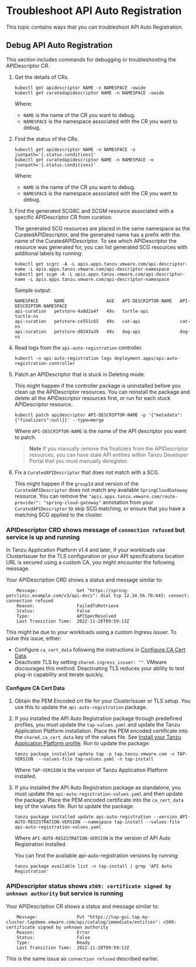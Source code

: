 # Troubleshoot API Auto Registration

This topic contains ways that you can troubleshoot API Auto Registration.

## <a id='debug'></a> Debug API Auto Registration

This section includes commands for debugging or troubleshooting the APIDescriptor CR.

1. Get the details of CRs.

    ```console
    kubectl get apidescriptor NAME -n NAMESPACE -owide
    kubectl get curatedapidescriptor NAME -n NAMESPACE -owide
    ```

    Where:

    - `NAME` is the name of the CR you want to debug.
    - `NAMESPACE` is the namespace associated with the CR you want to debug.

1. Find the status of the CRs.

    ```console
    kubectl get apidescriptor NAME -n NAMESPACE -o jsonpath='{.status.conditions}'
    kubectl get curatedapidescriptor NAME -n NAMESPACE -o jsonpath='{.status.conditions}'
    ```

    Where:

    - `NAME` is the name of the CR you want to debug.
    - `NAMESPACE` is the namespace associated with the CR you want to debug.

1. Find the generated SCGRC and SCGM resource associated with a specific APIDescriptor CR from curation.

    The generated SCG resources are placed in the same namespace as the CuratedAPIDescriptor,
    and the generated name has a prefix with the name of the CuratedAPIDescriptor.
    To see which APIDescriptor the resource was generated for,
    you can list generated SCG resources with additional labels by running:

    ```console
    kubectl get scgrc -A -L apis.apps.tanzu.vmware.com/api-descriptor-name -L apis.apps.tanzu.vmware.com/api-descriptor-namespace
    kubectl get scgm -A -L apis.apps.tanzu.vmware.com/api-descriptor-name -L apis.apps.tanzu.vmware.com/api-descriptor-namespace
    ```

    Sample output:

    ```console
    NAMESPACE      NAME                AGE   API-DESCRIPTOR-NAME   API-DESCRIPTOR-NAMESPACE
    api-curation   petstore-4a8d2a4f   49s   turtle-api            turtle-ns
    api-curation   petstore-ce551c65   49s   cat-api               cat-ns
    api-curation   petstore-d0243a39   49s   dog-api               dog-ns
    ```

2. Read logs from the `api-auto-registration` controller.

    ```console
    kubectl -n api-auto-registration logs deployment.apps/api-auto-registration-controller
    ```

3. Patch an APIDescriptor that is stuck in Deleting mode.

   This might happen if the controller package is uninstalled before you clean up the APIDescriptor resources.
   You can reinstall the package and delete all the APIDescriptor resources first,
   or run for each stuck APIDescriptor resource.

    ```console
    kubectl patch apidescriptor API-DESCRIPTOR-NAME -p '{"metadata":{"finalizers":null}}' --type=merge
    ```

    Where `API-DESCRIPTOR-NAME` is the name of the API descriptor you want to patch.

    > **Note** If you manually remove the finalizers from the APIDescriptor resources, you can have
    > stale API entities within Tanzu Developer Portal that you must manually deregister.

4. Fix a `CuratedAPIDescriptor` that does not match with a SCG.

    This might happen if the `groupId` and version of the `CuratedAPIDescriptor` does not match any available `SpringCloudGateway` resource.
    You can remove the `"apis.apps.tanzu.vmware.com/route-provider": "spring-cloud-gateway"` annotation from your `CuratedAPIDescriptor` to skip SCG matching, or ensure that you have a matching SCG applied to the cluster. 

### <a id='api-connection-refused'></a> APIDescriptor CRD shows message of `connection refused` but service is up and running

In Tanzu Application Platform v1.4 and later, if your workloads use ClusterIssuer for the TLS configuration
 or your API specifications location URL is secured using a custom CA,
you might encounter the following message.

Your APIDescription CRD shows a status and message similar to:

```console
    Message:               Get "https://spring-petclinic.example.com/v3/api-docs": dial tcp 12.34.56.78:443: connect: connection refused
    Reason:                FailedToRetrieve
    Status:                False
    Type:                  APISpecResolved
    Last Transition Time:  2022-11-28T09:59:13Z
```

This might be due to your workloads using a custom Ingress issuer. To solve this issue, either:

- Configure `ca_cert_data` following the instructions in [Configure CA Cert Data](#set-ca-crt).
- Deactivate TLS by setting `shared.ingress_issuer: ""`. VMware discourages this method. Deactivating TLS reduces your ability to test plug-in capability and iterate quickly.

#### <a id="set-ca-crt"></a> Configure CA Cert Data

1. Obtain the PEM Encoded crt file for your ClusterIssuer or TLS setup.
   You use this to update the `api-auto-registration` package.

2. If you installed the API Auto Registration package through predefined profiles,
   you must update the `tap-values.yaml` and update the Tanzu Application Platform installation.
   Place the PEM encoded certificate into the `shared.ca_cert_data` key of the values file.
   See [Install your Tanzu Application Platform profile](../install-online/profile.hbs.md#install-profile).
   Run to update the package:

   ```console
   tanzu package installed update tap -p tap.tanzu.vmware.com -v TAP-VERSION  --values-file tap-values.yaml -n tap-install
   ```

    Where `TAP-VERSION` is the version of Tanzu Application Platform installed.

3. If you installed the API Auto Registration package as standalone,
   you must update the `api-auto-registration-values.yaml` and then update the package.
   Place the PEM encoded certificate into the `ca_cert_data` key of the values file.
   Run to update the package.

   ```console
   tanzu package installed update api-auto-registration --version API-AUTO-REGISTRATION-VERSION --namespace tap-install --values-file api-auto-registration-values.yaml
   ```

    Where `API-AUTO-REGISTRATION-VERSION` is the version of API Auto Registration installed.

   You can find the available api-auto-registration versions by running:

   ```console
   tanzu package available list -n tap-install | grep 'API Auto Registration'
   ```

### <a id='cert-signed-unknown'></a> APIDescriptor status shows `x509: certificate signed by unknown authority` but service is running

Your APIDescription CR shows a status and message similar to:

```console
    Message:               Put "https://tap-gui.tap.my-cluster.tapdemo.vmware.com/api/catalog/immediate/entities": x509: certificate signed by unknown authority
    Reason:                Error
    Status:                False
    Type:                  Ready
    Last Transition Time:  2022-11-28T09:59:13Z
```

This is the same issue as `connection refused` described earlier.
